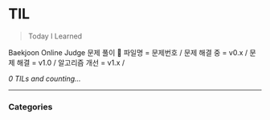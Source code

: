 # TIL
> Today I Learned

Baekjoon Online Judge 문제 풀이 📝
파일명 = 문제번호 / 
문제 해결 중 = v0.x / 
문제 해결 = v1.0 / 
알고리즘 개선 = v1.x / 


_0 TILs and counting..._

---

### Categories


[1]: https://simonwillison.net/2020/Apr/20/self-rewriting-readme/
[2]: https://github.com/jbranchaud/til
[3]: https://github.com/cflynn07/github-action-til-autoformat-readme


